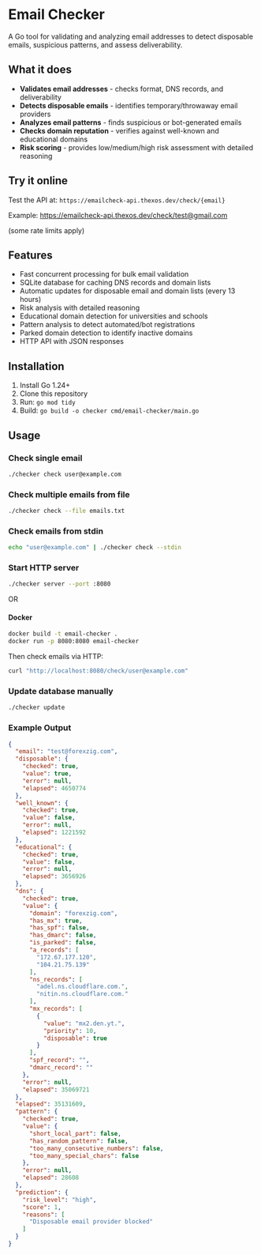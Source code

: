 # Email Checker

A Go tool for validating and analyzing email addresses to detect disposable emails, suspicious patterns, and assess deliverability.

## What it does

- **Validates email addresses** - checks format, DNS records, and deliverability
- **Detects disposable emails** - identifies temporary/throwaway email providers  
- **Analyzes email patterns** - finds suspicious or bot-generated emails
- **Checks domain reputation** - verifies against well-known and educational domains
- **Risk scoring** - provides low/medium/high risk assessment with detailed reasoning

## Try it online

Test the API at: `https://emailcheck-api.thexos.dev/check/{email}`

Example: https://emailcheck-api.thexos.dev/check/test@gmail.com

(some rate limits apply)

## Features

- Fast concurrent processing for bulk email validation
- SQLite database for caching DNS records and domain lists
- Automatic updates for disposable email and domain lists (every 13 hours)
- Risk analysis with detailed reasoning
- Educational domain detection for universities and schools
- Pattern analysis to detect automated/bot registrations
- Parked domain detection to identify inactive domains
- HTTP API with JSON responses

## Installation

1. Install Go 1.24+ 
2. Clone this repository
3. Run: `go mod tidy`
4. Build: `go build -o checker cmd/email-checker/main.go`

## Usage

### Check single email

```bash
./checker check user@example.com
```

### Check multiple emails from file

```bash
./checker check --file emails.txt
```

### Check emails from stdin

```bash
echo "user@example.com" | ./checker check --stdin
```

### Start HTTP server

```bash
./checker server --port :8080
```

OR

#### Docker

```bash
docker build -t email-checker .
docker run -p 8080:8080 email-checker
```


Then check emails via HTTP:

```bash
curl "http://localhost:8080/check/user@example.com"
```

### Update database manually

```bash
./checker update
```

### Example Output

```json
{
  "email": "test@forexzig.com",
  "disposable": {
    "checked": true,
    "value": true,
    "error": null,
    "elapsed": 4650774
  },
  "well_known": {
    "checked": true,
    "value": false,
    "error": null,
    "elapsed": 1221592
  },
  "educational": {
    "checked": true,
    "value": false,
    "error": null,
    "elapsed": 3656926
  },
  "dns": {
    "checked": true,
    "value": {
      "domain": "forexzig.com",
      "has_mx": true,
      "has_spf": false,
      "has_dmarc": false,
      "is_parked": false,
      "a_records": [
        "172.67.177.120",
        "104.21.75.139"
      ],
      "ns_records": [
        "adel.ns.cloudflare.com.",
        "nitin.ns.cloudflare.com."
      ],
      "mx_records": [
        {
          "value": "mx2.den.yt.",
          "priority": 10,
          "disposable": true
        }
      ],
      "spf_record": "",
      "dmarc_record": ""
    },
    "error": null,
    "elapsed": 35069721
  },
  "elapsed": 35131609,
  "pattern": {
    "checked": true,
    "value": {
      "short_local_part": false,
      "has_random_pattern": false,
      "too_many_consecutive_numbers": false,
      "too_many_special_chars": false
    },
    "error": null,
    "elapsed": 28608
  },
  "prediction": {
    "risk_level": "high",
    "score": 1,
    "reasons": [
      "Disposable email provider blocked"
    ]
  }
}
```
